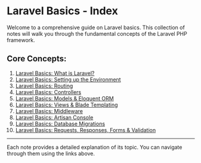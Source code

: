 # Laravel Basics - Index

Welcome to a comprehensive guide on Laravel basics. This collection of notes will walk you through the fundamental concepts of the Laravel PHP framework.

## Core Concepts:

1.  [Laravel Basics: What is Laravel?](https://hackmd.io/@jmrecodes/Hys9-Y17eg)
2.  [Laravel Basics: Setting up the Environment](https://hackmd.io/@jmrecodes/Hkts-Fk7xg)
3.  [Laravel Basics: Routing](https://hackmd.io/@jmrecodes/r1u0-FJmxe)
4.  [Laravel Basics: Controllers](https://hackmd.io/@jmrecodes/SyTzMFkQlg)
5.  [Laravel Basics: Models & Eloquent ORM](https://hackmd.io/@jmrecodes/ByhXzt17ll)
6.  [Laravel Basics: Views & Blade Templating](https://hackmd.io/@jmrecodes/HkGBGYkQlg)
7.  [Laravel Basics: Middleware](https://hackmd.io/@jmrecodes/HyoOGtJXel)
8.  [Laravel Basics: Artisan Console](https://hackmd.io/@jmrecodes/H16FzYJXee)
9.  [Laravel Basics: Database Migrations](https://hackmd.io/@jmrecodes/SkAqzF17ex)
10. [Laravel Basics: Requests, Responses, Forms & Validation](https://hackmd.io/@jmrecodes/HkHnfF1mxe)

---
Each note provides a detailed explanation of its topic. You can navigate through them using the links above.